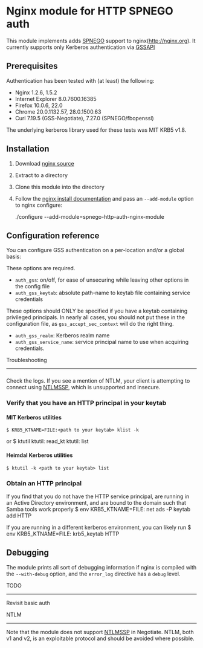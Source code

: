 Nginx module for HTTP SPNEGO auth
=================================

This module implements adds [SPNEGO](http://tools.ietf.org/html/rfc4178)
support to nginx(http://nginx.org).  It currently supports only Kerberos
authentication via [GSSAPI](http://en.wikipedia.org/wiki/GSSAPI)


Prerequisites
-------------

Authentication has been tested with (at least) the following:

* Nginx 1.2.6, 1.5.2
* Internet Explorer 8.0.7600.16385
* Firefox 10.0.6, 22.0
* Chrome 20.0.1132.57, 28.0.1500.63
* Curl 7.19.5 (GSS-Negotiate), 7.27.0 (SPNEGO/fbopenssl)

The underlying kerberos library used for these tests was MIT KRB5 v1.8.


Installation
------------

1. Download [nginx source](http://www.nginx.org/en/download.html)
1. Extract to a directory
1. Clone this module into the directory
1. Follow the [nginx install documentation](http://nginx.org/en/docs/install.html)
and pass an `--add-module` option to nginx configure:

    ./configure --add-module=spnego-http-auth-nginx-module


Configuration reference
-----------------------

You can configure GSS authentication on a per-location and/or a global basis:

These options are required.
* `auth_gss`: on/off, for ease of unsecuring while leaving other options in
  the config file
* `auth_gss_keytab`: absolute path-name to keytab file containing service
  credentials

These options should ONLY be specified if you have a keytab containing
privileged principals.  In nearly all cases, you should not put these
in the configuration file, as `gss_accept_sec_context` will do the right
thing.
* `auth_gss_realm`: Kerberos realm name
* `auth_gss_service_name`: service principal name to use when acquiring
  credentials.


Troubleshooting
_______________

###
Check the logs.  If you see a mention of NTLM, your client is attempting to
connect using [NTLMSSP](http://en.wikipedia.org/wiki/NTLMSSP), which is
unsupported and insecure.

### Verify that you have an HTTP principal in your keytab ###
#### MIT Kerberos utilities ####
    $ KRB5_KTNAME=FILE:<path to your keytab> klist -k
or
    $ ktutil
    ktutil: read_kt <path to your keytab>
    ktutil: list

#### Heimdal Kerberos utilities ####
    $ ktutil -k <path to your keytab> list

### Obtain an HTTP principal
If you find that you do not have the HTTP service principal,
are running in an Active Directory environment,
and are bound to the domain such that Samba tools work properly
    $ env KRB5_KTNAME=FILE:<path to your keytab> net ads -P keytab add HTTP

If you are running in a different kerberos environment, you can likely run
    $ env KRB5_KTNAME=FILE:<path to your keytab> krb5_keytab HTTP


Debugging
---------

The module prints all sort of debugging information if nginx is compiled with
the `--with-debug` option, and the `error_log` directive has a `debug` level.

TODO
____

Revisit basic auth


NTLM
____

Note that the module does not support [NTLMSSP](http://en.wikipedia.org/wiki/NTLMSSP)
in Negotiate. NTLM, both v1 and v2, is an exploitable protocol and should be avoided
where possible.


